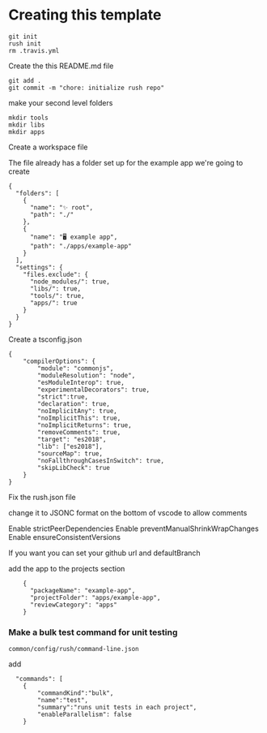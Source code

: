 # Creating this template

```
git init
rush init
rm .travis.yml
```

Create the this README.md file

```
git add .
git commit -m "chore: initialize rush repo"
```

make your second level folders

```
mkdir tools
mkdir libs
mkdir apps
```

Create a workspace file

The file already has a folder set up for the example app we're going to create

```
{
  "folders": [
    {
      "name": "✨ root",
      "path": "./"
    },
    {
      "name": "🖥️ example app",
      "path": "./apps/example-app"
    }
  ],
  "settings": {
    "files.exclude": {
      "node_modules/": true,
      "libs/": true,
      "tools/": true,
      "apps/": true
    }
  }
}
```

Create a tsconfig.json

```
{
    "compilerOptions": {
        "module": "commonjs",
        "moduleResolution": "node",
        "esModuleInterop": true,
        "experimentalDecorators": true,
        "strict":true,
        "declaration": true,
        "noImplicitAny": true,
        "noImplicitThis": true,
        "noImplicitReturns": true,
        "removeComments": true,
        "target": "es2018",
        "lib": ["es2018"],
        "sourceMap": true,
        "noFallthroughCasesInSwitch": true,
        "skipLibCheck": true
    }
}
```

Fix the rush.json file

change it to JSONC format on the bottom of vscode to allow comments

Enable strictPeerDependencies
Enable preventManualShrinkWrapChanges
Enable ensureConsistentVersions

If you want you can set your github url and defaultBranch

add the app to the projects section

```
    {
      "packageName": "example-app",
      "projectFolder": "apps/example-app",
      "reviewCategory": "apps"
    }
```

### Make a bulk test command for unit testing

`common/config/rush/command-line.json`

add

```
  "commands": [
    {
        "commandKind":"bulk",
        "name":"test",
        "summary":"runs unit tests in each project",
        "enableParallelism": false
    }
```
